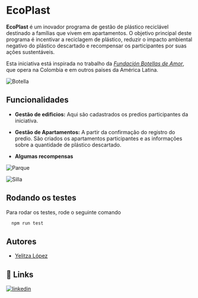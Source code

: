 # EcoPlast


**EcoPlast** é um inovador programa de gestão de plástico reciclável destinado a famílias que vivem em apartamentos. O objetivo principal deste programa é incentivar a reciclagem de plástico, reduzir o impacto ambiental negativo do plástico descartado e recompensar os participantes por suas ações sustentáveis. 

Esta iniciativa está inspirada no trabalho da [*Fundación Botellas de Amor*](https://botellasdeamor.org/co/), que opera na Colombia e em outros paises da América Latina.

![Botella](https://lavco.com.co/wp-content/uploads/2021/04/IMAGEN-3-TAMA%C3%91O-BOTELLAS-DE-AMOR-1200x900.jpg)



## Funcionalidades

- **Gestão de edificios:** Aqui são cadastrados os predios participantes da iniciativa.

- **Gestão de Apartamentos:** A partir da confirmação do registro do predio. São criados os apartamentos participantes e as informações sobre a quantidade de plástico descartado.

- **Algumas recompensas** 

![Parque](https://botellasdeamor.org/co/wp-content/uploads/sites/3/2023/06/Casa-Parque-Con-Rampa-Curva-RC22.webp)

![Silla](https://botellasdeamor.org/co/wp-content/uploads/sites/3/2023/06/4-puestos-Mesa-Tipo-Picnic-1.webp)
## Rodando os testes

Para rodar os testes, rode o seguinte comando

```bash
  npm run test
```


## Autores

- [Yelitza López](https://www.github.com/yelalopez)


## 🔗 Links

[![linkedin](https://img.shields.io/badge/linkedin-0A66C2?style=for-the-badge&logo=linkedin&logoColor=white)](https://www.linkedin.com/in/yelitza-lopez/)

